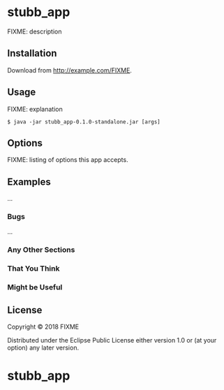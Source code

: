 # stubb_app

FIXME: description

## Installation

Download from http://example.com/FIXME.

## Usage

FIXME: explanation

    $ java -jar stubb_app-0.1.0-standalone.jar [args]

## Options

FIXME: listing of options this app accepts.

## Examples

...

### Bugs

...

### Any Other Sections
### That You Think
### Might be Useful

## License

Copyright © 2018 FIXME

Distributed under the Eclipse Public License either version 1.0 or (at
your option) any later version.
# stubb_app
